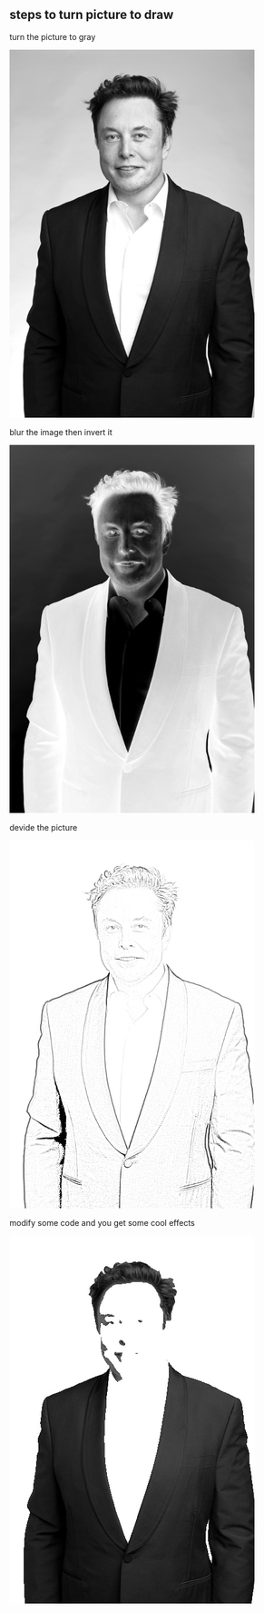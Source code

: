 
<h2>steps to turn picture to draw</h2>

<p>turn the picture to gray</p>

![](img/grayImage.jpg)

<p>blur the image then invert it</p>

![](img/invertedImage.jpg)
<p>devide the picture </p>

![](img/drawingImage.jpg)
<p>modify some code and you get some cool effects</p>


![](img/logoImage.jpg)

